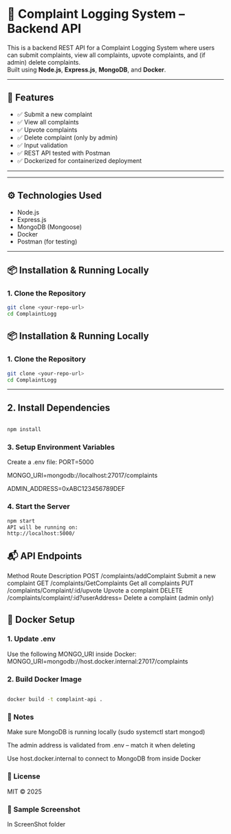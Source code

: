 # 📝 Complaint Logging System – Backend API

This is a backend REST API for a Complaint Logging System where users can submit complaints, view all complaints, upvote complaints, and (if admin) delete complaints.  
Built using **Node.js**, **Express.js**, **MongoDB**, and **Docker**.

---

## 🚀 Features

- ✅ Submit a new complaint
- ✅ View all complaints
- ✅ Upvote complaints
- ✅ Delete complaint (only by admin)
- ✅ Input validation
- ✅ REST API tested with Postman
- ✅ Dockerized for containerized deployment

---


---

## ⚙️ Technologies Used

- Node.js
- Express.js
- MongoDB (Mongoose)
- Docker
- Postman (for testing)

---

## 📦 Installation & Running Locally

### 1. Clone the Repository

```bash
git clone <your-repo-url>
cd ComplaintLogg
```

## 📦 Installation & Running Locally

### 1. Clone the Repository

```bash
git clone <your-repo-url>
cd ComplaintLogg
```
----
## 2. Install Dependencies
```bash

npm install
```

### 3. Setup Environment Variables
Create a .env file:
PORT=5000

MONGO_URI=mongodb://localhost:27017/complaints

ADMIN_ADDRESS=0xABC123456789DEF

### 4. Start the Server
```bash
npm start
API will be running on:
http://localhost:5000/
```
## 📬 API Endpoints
Method	Route	Description
POST	/complaints/addComplaint	Submit a new complaint
GET	/complaints/GetComplaints	Get all complaints
PUT	/complaints/Complaint/:id/upvote	Upvote a complaint
DELETE	/complaints/complaint/:id?userAddress=	Delete a complaint (admin only)

## 🐳 Docker Setup
### 1. Update .env

Use the following MONGO_URI inside Docker:
MONGO_URI=mongodb://host.docker.internal:27017/complaints

### 2. Build Docker Image
```bash

docker build -t complaint-api .
```
### 🧠 Notes
Make sure MongoDB is running locally (sudo systemctl start mongod)

The admin address is validated from .env – match it when deleting

Use host.docker.internal to connect to MongoDB from inside Docker



### 📄 License
MIT © 2025

### 📸 Sample Screenshot
In ScreenShot folder



